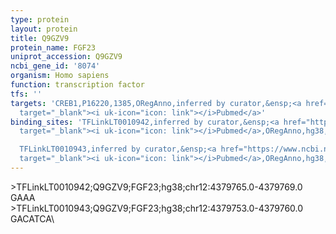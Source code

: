 ```yaml
---
type: protein
layout: protein
title: Q9GZV9
protein_name: FGF23
uniprot_accession: Q9GZV9
ncbi_gene_id: '8074'
organism: Homo sapiens
function: transcription factor
tfs: ''
targets: 'CREB1,P16220,1385,ORegAnno,inferred by curator,&ensp;<a href="https://www.ncbi.nlm.nih.gov/pubmed/?term=25752607%5Buid%5D"
  target="_blank"><i uk-icon="icon: link"></i>Pubmed</a>'
binding_sites: 'TFLinkLT0010942,inferred by curator,&ensp;<a href="https://www.ncbi.nlm.nih.gov/pubmed/?term=25752607%5Buid%5D"
  target="_blank"><i uk-icon="icon: link"></i>Pubmed</a>,ORegAnno,hg38,chr12,4379765,4379769,-

  TFLinkLT0010943,inferred by curator,&ensp;<a href="https://www.ncbi.nlm.nih.gov/pubmed/?term=25752607%5Buid%5D"
  target="_blank"><i uk-icon="icon: link"></i>Pubmed</a>,ORegAnno,hg38,chr12,4379753,4379760,-'
---
```

\>TFLinkLT0010942;Q9GZV9;FGF23;hg38;chr12:4379765.0-4379769.0\GAAA\\>TFLinkLT0010943;Q9GZV9;FGF23;hg38;chr12:4379753.0-4379760.0\GACATCA\